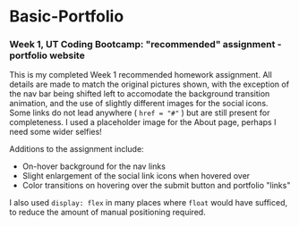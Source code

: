 # Basic-Portfolio

### Week 1, UT Coding Bootcamp: "recommended" assignment - portfolio website

This is my completed Week 1 recommended homework assignment.  All details are made to match the original pictures shown, with the exception of the nav bar being shifted left to accomodate the background transition animation, and the use of slightly different images for the social icons.  Some links do not lead anywhere ( `href = "#"` ) but are still present for completeness.  I used a placeholder image for the About page, perhaps I need some wider selfies!

Additions to the assignment include:
* On-hover background for the nav links
* Slight enlargement of the social link icons when hovered over
* Color transitions on hovering over the submit button and portfolio "links"

I also used `display: flex` in many places where `float` would have sufficed, to reduce the amount of manual positioning required.
